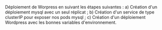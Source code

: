 Déploiement de Worpress en suivant les étapes suivantes :
a) Création d'un déploiement mysql avec un seul réplicat ;
b) Création d'un service de type clusterIP pour exposer nos pods mysql ;
c) Création d'un déploiement Wordpress avec les bonnes variables d'environnement.
